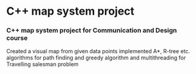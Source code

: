 # C++ map system project 
### C++ map system project for Communication and Design course
Created a visual map from given data points
implemented A*, R-tree etc. algorithms for path finding and greedy algorithm and multithreading for Travelling salesman problem
